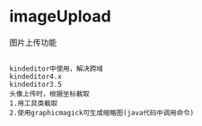 imageUpload
===========
图片上传功能
<pre><code>
kindeditor中使用，解决跨域
kindeditor4.x
kindeditor3.5
头像上传时，根据坐标截取
1.用工具类截取
2.使用graphicmagick可生成缩略图(java代码中调用命令)
</code></pre>

